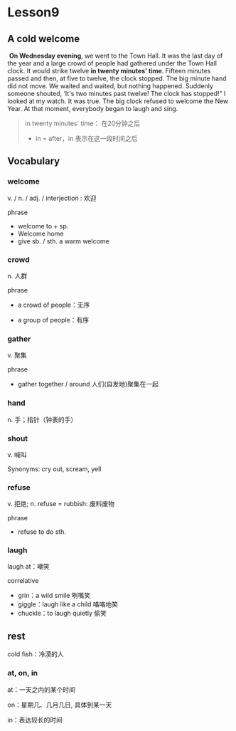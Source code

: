 # Lesson9

## A cold welcome

​	**On Wednesday evening**, we went to the Town Hall. It was the last day of the year and a large crowd of people had gathered under the Town Hall clock. It would strike twelve **in twenty minutes' time**. Fifteen minutes passed and then, at five to twelve, the clock stopped. The big minute hand did not move. We waited and waited, but nothing happened. Suddenly someone shouted, ‘It's two minutes past twelve! The clock has stopped!" I looked at my watch. It was true. The big clock refused to welcome the New Year. At that moment, everybody began to laugh and sing.

> in twenty minutes' time： 在20分钟之后
>
> * in = after，in 表示在这一段时间之后

## Vocabulary

### welcome

v. / n. / adj. / interjection : 欢迎 

phrase

* welcome to + sp.
* Welcome home
* give sb. / sth. a warm welcome

### crowd

n. 人群

phrase

* a crowd of people：无序

* a group of people：有序

### gather

v. 聚集

phrase

* gather together / around 人们(自发地)聚集在一起

### hand

n. 手；指针（钟表的手）

### shout

v. 喊叫

Synonyms: cry out, scream, yell 

### refuse

v. 拒绝; n. refuse = rubbish: 废料废物

phrase

* refuse to do sth.

### laugh

laugh at：嘲笑

correlative

* grin：a wild smile 咧嘴笑
* giggle：laugh like a child 咯咯地笑
* chuckle：to laugh quietly 偷笑

## rest

cold fish：冷漠的人

### at, on, in

at：一天之内的某个时间

on：星期几、几月几日, 具体到某一天

in：表达较长的时间

